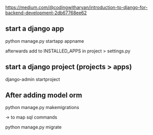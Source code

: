https://medium.com/@codingwitharyan/introduction-to-django-for-backend-development-2db67768ee62

## start a django app 
python manage.py startapp appname

afterwards add to INSTALLED_APPS in project > settings.py

## start a django project (projects > apps)
django-admin startproject 

## After adding model orm
python manage.py makemigrations

-> to map sql commands

python manage.py migrate